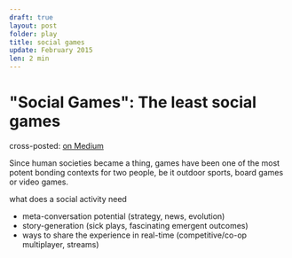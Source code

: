 ```yaml
---
draft: true
layout: post
folder: play
title: social games
update: February 2015
len: 2 min
---
```

# "Social Games": The least social games
<div class="essay-subtext">cross-posted: <a href="https://medium.com/@keerthiko/toys-to-games-25d35b40425d">on Medium</a></div>

Since human societies became a thing, games have been one of the most potent bonding contexts for two people, be it outdoor sports, board games or video games.

what does a social activity need
- meta-conversation potential (strategy, news, evolution)
- story-generation (sick plays, fascinating emergent outcomes)
- ways to share the experience in real-time (competitive/co-op multiplayer, streams)

